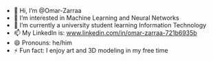 - 👋 Hi, I’m @Omar-Zarraa
- 👀 I’m interested in Machine Learning and Neural Networks
- 🌱 I’m currently a university student learning Information Technology
- 📫 My LinkedIn is: www.linkedin.com/in/omar-zarraa-721b6935b
- 😄 Pronouns: he/him
- ⚡ Fun fact: I enjoy art and 3D modeling in my free time

<!---
Omar-Zarraa/Omar-Zarraa is a ✨ special ✨ repository because its `README.md` (this file) appears on your GitHub profile.
You can click the Preview link to take a look at your changes.
--->

